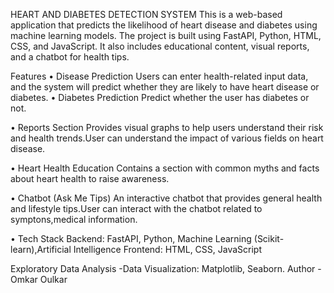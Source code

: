 HEART AND DIABETES DETECTION SYSTEM This is a web-based application that predicts the likelihood of heart disease and diabetes using machine learning models. The project is built using FastAPI, Python, HTML, CSS, and JavaScript. It also includes educational content, visual reports, and a chatbot for health tips.

Features • Disease Prediction Users can enter health-related input data, and the system will predict whether they are likely to have heart disease or diabetes. • Diabetes Prediction Predict whether the user has diabetes or not.

• Reports Section Provides visual graphs to help users understand their risk and health trends.User can understand the impact of various fields on heart disease.

• Heart Health Education Contains a section with common myths and facts about heart health to raise awareness.

• Chatbot (Ask Me Tips) An interactive chatbot that provides general health and lifestyle tips.User can interact with the chatbot related to symptons,medical information.

• Tech Stack Backend: FastAPI, Python, Machine Learning (Scikit-learn),Artificial Intelligence Frontend: HTML, CSS, JavaScript

Exploratory Data Analysis -Data Visualization: Matplotlib, Seaborn. Author - Omkar Oulkar 